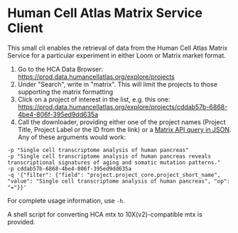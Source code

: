 # Human Cell Atlas Matrix Service Client

This small cli enables the retrieval of data from the Human Cell Atlas Matrix Service for a particular experiment in either
Loom or Matrix market format.

1. Go to the HCA Data Browser: https://prod.data.humancellatlas.org/explore/projects
2. Under "Search", write in "matrix". This will limit the projects to those supporting the matrix formatting
3. Click on a project of interest in the list, e.g. this one: https://prod.data.humancellatlas.org/explore/projects/cddab57b-6868-4be4-806f-395ed9dd635a
4. Call the downloader, providing either one of the project names (Project Title, Project Label or the ID from the link) or a [Matrix API query in JSON](https://matrix.dev.data.humancellatlas.org/). Any of these arguments would work:

```
-p "Single cell transcriptome analysis of human pancreas"
-p "Single cell transcriptome analysis of human pancreas reveals transcriptional signatures of aging and somatic mutation patterns."
-p cddab57b-6868-4be4-806f-395ed9dd635a
-q '{"filter": {"field": "project.project_core.project_short_name", "value": "Single cell transcriptome analysis of human pancreas", "op": "="}}'
```

For complete usage information, use `-h`.

A shell script for converting HCA mtx to 10X(v2)-compatible mtx is provided.
